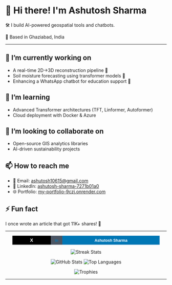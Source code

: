 # 👋 Hi there! I'm **Ashutosh Sharma**

🛠️ I build AI-powered geospatial tools and chatbots.

📍 Based in Ghaziabad, India

---

## 🔭 I’m currently working on

* A real-time 2D→3D reconstruction pipeline 🚀
* Soil moisture forecasting using transformer models 🌱
* Enhancing a WhatsApp chatbot for education support 🤖

## 🌱 I’m learning

* Advanced Transformer architectures (TFT, Linformer, Autoformer)
* Cloud deployment with Docker & Azure

## 👯 I’m looking to collaborate on

* Open-source GIS analytics libraries
* AI-driven sustainability projects

## 📫 How to reach me

* 📧 Email: [ashutosh10615@gmail.com](mailto:ashutosh10615@gmail.com)
* 💼 LinkedIn: [ashutosh-sharma-7271b01a0](https://www.linkedin.com/in/ashutosh-sharma-7271b01a0/)
* 🌐 Portfolio: [my-portfolio-9czj.onrender.com](https://my-portfolio-9czj.onrender.com)

## ⚡ Fun fact

I once wrote an article that got 11K+ shares! 🎉

---

<p align="center" style="margin:0; padding:0;">
  <a href="https://x.com/ashutosh10615" target="_blank" rel="noopener noreferrer">
    <img
      alt="social badges"
      src="data:image/svg+xml;utf8,<svg xmlns='http://www.w3.org/2000/svg' width='460' height='28'><rect x='0' y='0' width='120' height='28' fill='%23000000'/><text x='60' y='19' font-family='Arial,%20Helvetica,%20sans-serif' font-weight='700' font-size='14' fill='%23ffffff' text-anchor='middle'>X</text><rect x='120' y='0' width='36' height='28' fill='%234b5563'/><text x='138' y='19' font-family='Arial,%20Helvetica,%20sans-serif' font-weight='700' font-size='12' fill='%230077B5' text-anchor='middle'>in</text><rect x='156' y='0' width='304' height='28' fill='%230077B5'/><text x='308' y='19' font-family='Arial,%20Helvetica,%20sans-serif' font-weight='700' font-size='12' fill='%23ffffff' text-anchor='middle'>Ashutosh%20Sharma</text></svg>"
      style="display:block;"
    />
  </a>
</p>

<!-- Activity and Streak Graphs -->

<p align="center">
  <img src="https://github-readme-streak-stats.herokuapp.com/?user=AshTron811&theme=radical" alt="Streak Stats" />
</p>

<!-- GitHub Profile Stats, Trophies, and Graphs -->

<p align="center">
  <img src="https://github-readme-stats.vercel.app/api?username=AshTron811&show_icons=true&theme=radical&count_private=true" alt="GitHub Stats" />
  <img src="https://github-readme-stats.vercel.app/api/top-langs/?username=AshTron811&layout=donut&langs_count=8&theme=radical" alt="Top Languages" />
</p>

<p align="center">
  <img src="https://github-profile-trophy.vercel.app/?username=AshTron811&theme=radical&row=1&column=7&margin-w=15&margin-h=15" alt="Trophies" />
</p>

---
